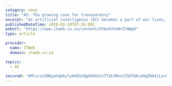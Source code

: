 ```yaml
---
category: news
title: "AI: The growing case for transparency"
excerpt: "As artificial intelligence (AI) becomes a part of our lives, the need to move beyond the black-box approach is becoming more and more urgent. We already have a legal framework relating to data protection – GDPR in the European Union and POPI here in South Africa are examples – but, as yet, we lack any regulatory framework for what companies ..."
publishedDateTime: 2020-02-10T07:35:00Z
webUrl: "https://www.itweb.co.za/content/kYbe97XxNrZ7AWpG"
type: article

provider:
  name: ITWeb
  domain: itweb.co.za

topics:
  - AI

secured: "6MlzcziO9QyaGqbbyly9d03s8gXb4VzCx7T2k1MnvCZSGT6Kcd4gZKb4jLu+OEEnoe2FAPQsLjIu0rYYv7DEXRsS3jE7OJ4zQ1d9pfLLI1JKAjfNNBOPKq49tFcy4Ocb8jzfz5IcOQd4gkQulEBgdeMILT1ag4QWKQ89guNREaoYpjOTnyOVooMiuJm2tUubBLr8QjaGjjPqRciJ4+aP2wtsQzejoUAYEkWJh2/ILCS03DcUukWrw+2ZOTRGpBQtaDoGl2zf8eCeSO+Zp40e+c9oWh7grV5F+fk5VnJE96rA++d7CeoE3N7RbfgiLqKXwYV5+4nKNu0C/YNdcNk9CrpStZT4EqQGQ8VrT+5cgEYhCXe3pd+l07ReQDy1vP4ahM7dKTAMwbEeq+ow/vCt9kgscvhF222ATVsz1mW2MCnVsaQEeiYvq6a3tX7lRBwYegThjR/Gas4BNArnILSSGoauyiKfDikJzWpEH/TiN6U=;u+DdjdWG71YEk1p9bY9BTw=="
---
```


